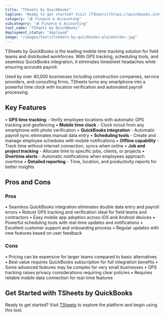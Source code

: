 ```yaml
---
title: "TSheets by QuickBooks"
tagline: "Ready to get started? Visit [TSheets](https://quickbooks.intuit.com/time-tracking) to explore the platform and begin using this tool...."
category: "💰 Finance & Accounting"
subcategory: "💰 Finance & Accounting"
tool_name: "TSheets by QuickBooks"
deployment_status: "deployed"
image: "/images/tools/tsheets-by-quickbooks-placeholder.jpg"
---
```

TSheets by QuickBooks is the leading mobile time tracking solution for field teams and distributed workforces. With GPS tracking, scheduling tools, and seamless QuickBooks integration, it eliminates timesheet headaches while ensuring accurate payroll.

Used by over 40,000 businesses including construction companies, service providers, and consulting firms, TSheets turns any smartphone into a powerful time clock with location verification and automated payroll processing.

## Key Features

• **GPS time tracking** - Verify employee locations with automatic GPS tracking and geofencing
• **Mobile time clock** - Clock in/out from any smartphone with photo verification
• **QuickBooks integration** - Automatic payroll sync eliminates manual data entry
• **Scheduling tools** - Create and manage employee schedules with mobile notifications
• **Offline capability** - Track time without internet connection, syncs when online
• **Job and project tracking** - Allocate time to specific jobs, clients, or projects
• **Overtime alerts** - Automatic notifications when employees approach overtime
• **Detailed reporting** - Time, location, and productivity reports for better insights

## Pros and Cons

### Pros
• Seamless QuickBooks integration eliminates double data entry and payroll errors
• Robust GPS tracking and verification ideal for field teams and contractors
• Easy mobile app adoption across iOS and Android devices
• Powerful scheduling tools with real-time updates and notifications
• Excellent customer support and onboarding process
• Regular updates with new features based on user feedback

### Cons
• Pricing can be expensive for larger teams compared to basic alternatives
• Best value requires QuickBooks subscription for full integration benefits
• Some advanced features may be complex for very small businesses
• GPS tracking raises privacy considerations requiring clear policies
• Requires reliable mobile data connection for real-time features

## Get Started with TSheets by QuickBooks

Ready to get started? Visit [TSheets](https://quickbooks.intuit.com/time-tracking) to explore the platform and begin using this tool.